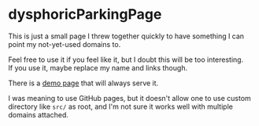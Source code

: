 # dysphoricParkingPage

This is just a small page I threw together quickly to have something I can point my not-yet-used domains to.

Feel free to use it if you feel like it, but I doubt this will be too interesting.  
If you use it, maybe replace my name and links though.

There is a [demo page](https://parking.svc.dysphoric.space) that will always serve it.

I was meaning to use GitHub pages, but it doesn't allow one to use custom directory like `src/` as root, and I'm not sure it works
well with multiple domains attached.
